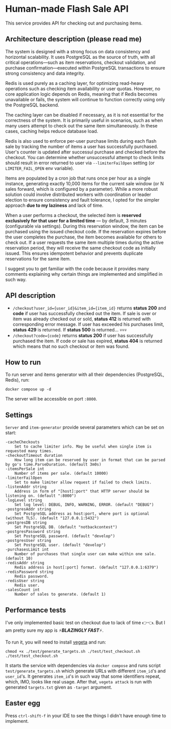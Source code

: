 # Human-made Flash Sale API

This service provides API for checking out and purchasing items.

## Architecture description (please read me)
The system is designed with a strong focus on data consistency and horizontal scalability. It uses PostgreSQL as the source of truth, with all critical operations—such as item reservations, checkout validation, and purchase confirmation—executed within PostgreSQL transactions to ensure strong consistency and data integrity.

Redis is used purely as a caching layer, for optimizing read-heavy operations such as checking item availability or user quotas. However, no core application logic depends on Redis, meaning that if Redis becomes unavailable or fails, the system will continue to function correctly using only the PostgreSQL backend.

The caching layer can be disabled if necessary, as it is not essential for the correctness of the system. It is primarily useful in scenarios, such as when many users attempt to check out the same item simultaneously. In these cases, caching helps reduce database load.

Redis is also used to enforce per-user purchase limits during each flash sale by tracking the number of items a user has successfully purchased. User's counter is updated after successul purchase and checked before the checkout. You can determine whether unsuccessful attempt to check limits should result in error returned to user via `--limiterFailOpen` setting (or `LIMITER_FAIL_OPEN` env variable).

Items are populated by a cron job that runs once per hour as a single instance, generating exactly 10,000 items for the current sale window (or N sales forward, which is configured by a parameter). While a more robust solution could involve distributed workers with coordination or leader election to ensure consistency and fault tolerance, I opted for the simpler approach **due to my laziness** and lack of time.

When a user performs a checkout, the selected item is **reserved exclusively for that user for a limited time** — by default, 3 minutes (configurable via settings). During this reservation window, the item can be purchased using the issued checkout code. If the reservation expires before the user completes the purchase, the item becomes available for others to check out. If a user requests the same item multiple times during the active reservation period, they will receive the same checkout code as initially issued. This ensures idempotent behavior and prevents duplicate reservations for the same item.

I suggest you to get familiar with the code because it provides many comments explaining why certain things are implemented and simplified in such way.

## API description

- `/checkout?user_id={user_id}&item_id={item_id}` returns **status 200** and **code** if user has successfully checked out the item. If sale is over or item was already checked out or sold, **status 412** is returned with corresponding error message. If user has exceeded his purchases limit, **status 429** is returned. If **status 500** is returned... 💀💀💀
- `/checkout?code={code}` returns **status 200** if user has successfully purchased the item. If code or sale has expired, **status 404** is returned which means that no such checkout or item was found.

## How to run

To run server and items generator with all their dependencies (PostgreSQL, Redis), run:
```
docker compose up -d
```
The server will be accessible on port `:8000`.

## Settings

`Server` and `item-generator` provide several parameters which can be set on start:
```
-cacheCheckouts
   	Set to cache limiter info. May be useful when single item is requested many times.
-checkoutTimeout duration
   	How long item can be reserved by user in format that can be parsed by go's time.ParseDuration. (default 3m0s)
-itemsPerSale int
   	Number of items per sale. (default 10000)
-limiterFailOpen
   	Set to make limiter allow request if failed to check limits.
-listenAddr string
   	Address in form of "[host]:port" that HTTP server should be listening on. (default ":8000")
-logLevel string
   	Set log level: DEBUG, INFO, WARNING, ERROR. (default "DEBUG")
-postgresAddr string
   	Set PostgreSQL address as host:port, where port is optional (without TLS). (default "127.0.0.1:5432")
-postgresDB string
   	Set PostgreSQL DB. (default "notbackcontest")
-postgresPassword string
   	Set PostgreSQL password. (default "develop")
-postgresUser string
   	Set PostgreSQL user. (default "develop")
-purchasesLimit int
   	Number of purchases that single user can make within one sale. (default 10)
-redisAddr string
   	Redis address in host[:port] format. (default "127.0.0.1:6379")
-redisPassword string
   	Redis password.
-redisUser string
   	Redis user.
-salesCount int
   	Number of sales to generate. (default 1)
```

## Performance tests
I've only implemented basic test on checkout due to lack of time 👉👈. But I am pretty sure my app is ⚡***BLAZINGLY FAST***⚡.

To run it, you will need to install [vegeta](https://github.com/tsenart/vegeta) and run:
```
chmod +x ./test/generate_targets.sh ./test/test_checkout.sh
./test/test_checkout.sh
```

It starts the service with dependencies via `docker compose` and runs script `test/generate_targets.sh` which generate URLs with different `item_id`'s and `user_id`'s. It generates `item_id`'s in such way that some identifiers repeat, which, IMO, looks like real usage. After that, `vegeta attack` is run with generated `targets.txt` given as `-target` argument.

## Easter egg
Press `ctrl-shift-f` in your IDE to see the things I didn't have enough time to implement.
